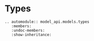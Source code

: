 # Types

```{eval-rst}
.. automodule:: model_api.models.types
   :members:
   :undoc-members:
   :show-inheritance:
```
